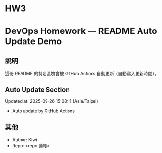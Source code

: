 # HW3
# DevOps Homework — README Auto Update Demo

## 說明
這份 README 的特定區塊會被 GitHub Actions 自動更新（自動寫入更新時間）。

## Auto Update Section
<!--START_SECTION:update-->
Updated at: 2025-09-26 15:08:11 (Asia/Taipei)

- Auto update by GitHub Actions
<!--END_SECTION:update-->

## 其他
- Author: Kiwi
- Repo: <repo 連結>
